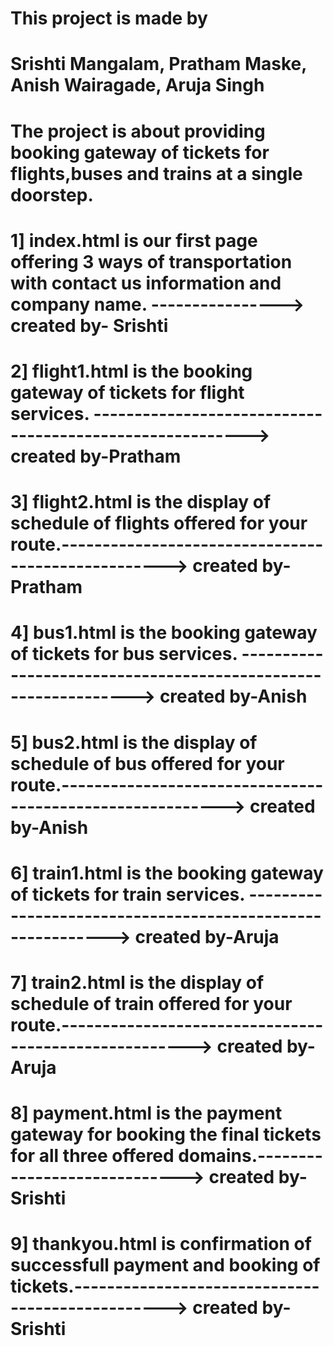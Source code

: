 # This project is made by 
# Srishti Mangalam, Pratham Maske, Anish Wairagade, Aruja Singh
# The project is about providing booking gateway of tickets for flights,buses and trains at a single doorstep.


# 1] index.html is our first page offering 3 ways of transportation with contact us information and company name. ----------------> created by- Srishti

# 2] flight1.html is the booking gateway of tickets for flight services. ---------------------------------------------------------> created by-Pratham
# 3] flight2.html is the display of schedule of flights offered for your route.---------------------------------------------------> created by-Pratham

# 4] bus1.html is the booking gateway of tickets for bus services. ---------------------------------------------------------------> created by-Anish
# 5] bus2.html is the display of schedule of bus offered for your route.----------------------------------------------------------> created by-Anish

# 6] train1.html is the booking gateway of tickets for train services. -----------------------------------------------------------> created by-Aruja
# 7] train2.html is the display of schedule of train offered for your route.------------------------------------------------------> created by-Aruja

# 8] payment.html is the payment gateway for booking the final tickets for all three offered domains.-----------------------------> created by-Srishti
# 9] thankyou.html is confirmation of successfull payment and booking of tickets.-------------------------------------------------> created by-Srishti
